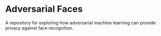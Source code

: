 # Adversarial Faces
A repository for exploring how adversarial machine learning can provide privacy against face recognition. 
